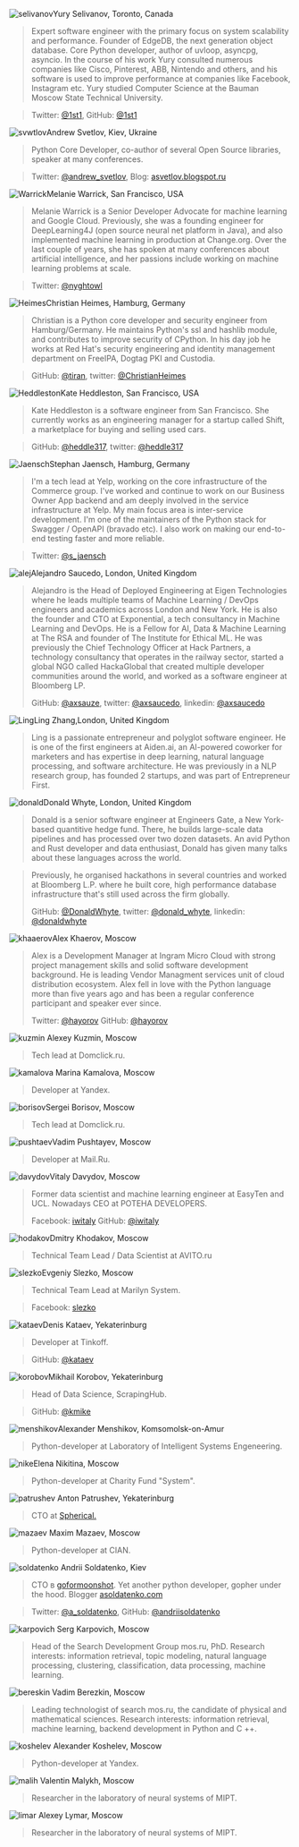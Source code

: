<a name="selivanov"></a>![selivanov](/2018/img/speakers/2018/selivanov.png)Yury Selivanov, Toronto, Canada

> Expert software engineer with the primary focus on system scalability and performance. Founder of EdgeDB, the next generation object database. Core Python developer, author of uvloop, asyncpg, asyncio. In the course of his work Yury consulted numerous companies like Cisco, Pinterest, ABB, Nintendo and others, and his software is used to improve performance at companies like Facebook, Instagram etc. Yury studied Computer Science at the Bauman Moscow State Technical University.

> Twitter: [@1st1](https://twitter.com/1st1), GitHub: [@1st1](https://github.com/1st1)

<a name="svwtlov"></a>![svwtlov](/2018/img/speakers/2018/svetlov.jpg)Andrew Svetlov, Kiev, Ukraine

> Python Core Developer, co-author of several Open Source libraries, speaker at many conferences.

> Twitter: [@andrew_svetlov](https://twitter.com/andrew_svetlov), Blog: [asvetlov.blogspot.ru](http://asvetlov.blogspot.fr)

<a name="Warrick"></a>![Warrick](/2018/img/speakers/2018/Warrick.jpg)Melanie Warrick, San Francisco, USA

> Melanie Warrick is a Senior Developer Advocate for machine learning and Google Cloud. Previously, she was a founding engineer for DeepLearning4J (open source neural net platform in Java), and also implemented machine learning in production at Change.org. Over the last couple of years, she has spoken at many conferences about artificial intelligence, and her passions include working on machine learning problems at scale.

> Twitter: [@nyghtowl](https://twitter.com/nyghtowl)

<a name="Heimes"></a>![Heimes](/2018/img/speakers/2018/Heimes.jpg)Christian Heimes, Hamburg, Germany

> Christian is a Python core developer and security engineer from Hamburg/Germany. He maintains Python's ssl and hashlib module, and contributes to improve security of CPython. In his day job he works at Red Hat's security engineering and identity management department on FreeIPA, Dogtag PKI and Custodia.

> GitHub: [@tiran](https://github.com/tiran), twitter: [@ChristianHeimes](https://twitter.com/christianheimes)

<a name="Heddleston"></a>![Heddleston](/2018/img/speakers/2018/hadson.jpg)Kate Heddleston, San Francisco, USA

> Kate Heddleston is a software engineer from San Francisco. She currently works as an engineering manager for a startup called Shift, a marketplace for buying and selling used cars. 

> GitHub: [@heddle317](https://github.com/heddle317), twitter: [@heddle317](https://twitter.com/heddle317)

<a name="Jaensch"></a>![Jaensch](/2018/img/speakers/2018/SJ.jpg)Stephan Jaensch, Hamburg, Germany

> I'm a tech lead at Yelp, working on the core infrastructure of the Commerce group. I've worked and continue to work on our Business Owner App backend and am deeply involved in the service infrastructure at Yelp. My main focus area is inter-service development. I'm one of the maintainers of the Python stack for Swagger / OpenAPI (bravado etc). I also work on making our end-to-end testing faster and more reliable.

> Twitter: [@s_jaensch](https://twitter.com/s_jaensch)

<a name="alej"></a>![alej](/2018/img/speakers/2018/alej1.jpeg)Alejandro Saucedo, London, United Kingdom

> Alejandro is the Head of Deployed Engineering at Eigen Technologies where he leads multiple teams of Machine Learning / DevOps engineers and academics across London and New York. He is also the founder and CTO at Exponential, a tech consultancy in Machine Learning and DevOps. He is a Fellow for AI, Data & Machine Learning at The RSA and founder of The Institute for Ethical ML. He was previously the Chief Technology Officer at Hack Partners, a technology consultancy that operates in the railway sector, started a global NGO called HackaGlobal that created multiple developer communities around the world, and worked as a software engineer at Bloomberg LP.
>
> GitHub: [@axsauze](https://github.com/axsauze), 
> twitter: [@axsaucedo](https://twitter.com/axsaucedo),
> linkedin: [@axsaucedo](https://www.linkedin.com/in/axsaucedo/)

<a name="Ling"></a>![Ling](/2018/img/speakers/2018/Ling.png)Ling Zhang,London, United Kingdom

> Ling is a passionate entrepreneur and polyglot software engineer. He is one of the first engineers at Aiden.ai, an AI-powered coworker for marketers and has  expertise in deep learning, natural language processing, and software architecture. He was previously in a NLP research group, has founded 2 startups, and was part of Entrepreneur First. 

<a name="donald"></a>![donald](/2018/img/speakers/2018/donald.jpg)Donald Whyte, London, United Kingdom

> Donald is a senior software engineer at Engineers Gate, a New York-based quantitive hedge fund. There, he builds large-scale data pipelines and has processed over two dozen datasets. An avid Python and Rust developer and data enthusiast, Donald has given many talks about these languages across the world.

> Previously, he organised hackathons in several countries and worked at Bloomberg L.P. where he built core, high performance database infrastructure that's still used across the firm globally. 
>
> GitHub: [@DonaldWhyte](https://github.com/DonaldWhyte/), 
> twitter: [@donald_whyte](https://twitter.com/donald_whyte),
> linkedin: [@donaldwhyte](https://www.linkedin.com/in/donaldwhyte/)

<a name="khaaerov"></a>![khaaerov](/2018/img/speakers/2018/alexkhaerov.jpg)Alex Khaerov, Moscow

> Alex is a Development Manager at Ingram Micro Cloud with strong project management skills and solid software development background. He is leading Vendor Managment services unit of cloud distribution ecosystem. Alex fell in love with the Python language more than five years ago and has been a regular conference participant and speaker ever since.
>
> Twitter: [@hayorov](https://twitter.com/hayorov)
> GitHub: [@hayorov](https://github.com/hayorov)

<a name="kuzmin"></a>![kuzmin](/2018/img/speakers/2018/kuzmin1.jpg) Alexey Kuzmin, Moscow
>
> Tech lead at Domclick.ru.

<a name="kamalova"></a>![kamalova](/2018/img/speakers/2018/kamalova.jpg) Marina Kamalova, Moscow
>
> Developer at Yandex.

<a name="borisov"></a>![borisov](/2018/img/speakers/2018/borisov.jpg)Sergei Borisov, Moscow

> Tech lead at Domclick.ru.

<a name="pushtaev"></a>![pushtaev](/2018/img/speakers/2018/pushtaev.jpg)Vadim Pushtayev, Moscow

> Developer at Mail.Ru.

<a name="davydov"></a>![davydov](/2018/img/speakers/2018/davydov.jpg)Vitaly Davydov, Moscow

> Former data scientist and machine learning engineer at EasyTen and UCL. Nowadays CEO at POTEHA DEVELOPERS.
>
> Facebook: [iwitaly](https://www.facebook.com/iwitaly)
> GitHub: [@iwitaly](https://github.com/iwitaly)

<a name="hodakov"></a>![hodakov](/2018/img/speakers/2018/hodakov.jpg)Dmitry Khodakov, Moscow

> Technical Team Lead / Data Scientist at AVITO.ru

<a name="slezko"></a>![slezko](/2018/img/speakers/2018/slezko.jpg)Evgeniy Slezko, Moscow

> Technical Team Lead at Marilyn System.

> Facebook: [slezko](https://www.facebook.com/slezko)

<a name="kataev"></a>![kataev](/2018/img/speakers/2018/kataev.jpeg)Denis Kataev, Yekaterinburg

> Developer at Tinkoff.

> GitHub: [@kataev](https://github.com/kataev)

<a name="korobov"></a>![korobov](/2018/img/speakers/2018/korobov.jpg)Mikhail Korobov, Yekaterinburg

> Head of Data Science, ScrapingHub.

> GitHub: [@kmike](https://github.com/kmike)

<a name="menshikov"></a>![menshikov](/2018/img/speakers/2018/menshikov.jpg)Alexander Menshikov, Komsomolsk-on-Amur

> Python-developer at Laboratory of Intelligent Systems Engeneering.

<a name="nike"></a>![nike](/2018/img/speakers/2018/nike.jpg)Elena Nikitina, Moscow

> Python-developer at Charity Fund "System".

![patrushev](/2018/img/speakers/2018/patrushev.jpg) Anton Patrushev, Yekaterinburg

> CTO at [Spherical.](https://www.spherical.pm)

<a name="mazaev"></a>![mazaev](/2018/img/speakers/2018/mazaev.JPG) Maxim Mazaev, Moscow

> Python-developer at CIAN. 

<a name="soldatenko"></a>![soldatenko](/2018/img/speakers/2018/soldatenko.jpg) Andrii Soldatenko, Kiev

> CTO в [goformoonshot](https://goformoonshot.com/). Yet another python developer, gopher under the hood. Blogger [asoldatenko.com](https://asoldatenko.com)

> Twitter: [@a_soldatenko](https://twitter.com/a_soldatenko), GitHub: [@andriisoldatenko](https://github.com/andriisoldatenko)

<a name="karpovich"></a>![karpovich](/2018/img/speakers/2018/karpovich1.jpg) Serg Karpovich, Moscow

> Head of the Search Development Group mos.ru, PhD. Research interests: information retrieval, topic modeling, natural language processing, clustering, classification, data processing, machine learning.

<a name="bereskin"></a>![bereskin](/2018/img/speakers/2018/bereskin.png) Vadim Berezkin, Moscow

> Leading technologist of search mos.ru, the candidate of physical and mathematical sciences. Research interests: information retrieval, machine learning, backend development in Python and C ++.

<a name="koshelev"></a>![koshelev](/2018/img/speakers/2018/koshelev.jpg) Alexander Koshelev, Moscow

> Python-developer at Yandex.

<a name="malih"></a>![malih](/2018/img/speakers/2018/malih.jpg) Valentin Malykh, Moscow

> Researcher in the laboratory of neural systems of MIPT.

<a name="limar"></a>![limar](/2018/img/speakers/2018/limar.jpg) Alexey Lymar, Moscow 

> Researcher in the laboratory of neural systems of MIPT.
